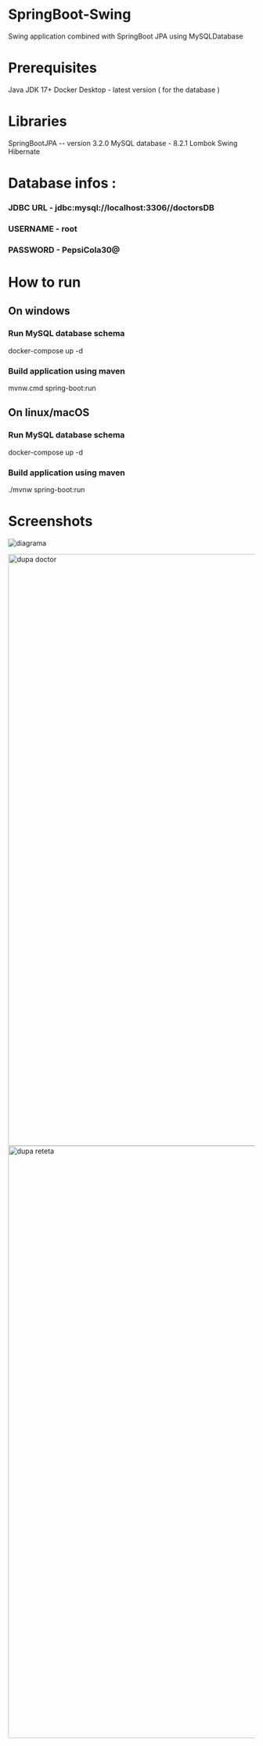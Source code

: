 # SpringBoot-Swing
Swing application combined with SpringBoot JPA using MySQLDatabase

# Prerequisites 
Java JDK 17+
Docker Desktop - latest version ( for the database ) 

# Libraries
SpringBootJPA -- version 3.2.0
MySQL database - 8.2.1
Lombok
Swing
Hibernate

# Database infos :
### JDBC URL - jdbc:mysql://localhost:3306//doctorsDB
### USERNAME - root
### PASSWORD - PepsiCola30@

# How to run 

## On windows 

### Run MySQL database schema 
docker-compose up -d

### Build application using maven
mvnw.cmd spring-boot:run

## On linux/macOS

### Run MySQL database schema 
docker-compose up -d

### Build application using maven
./mvnw spring-boot:run

# Screenshots

![diagrama ](https://github.com/MisuStefanLeonard/SpringBoot-Swing/assets/101972228/07866846-f391-45fd-bcbb-f5fb7827ae4f)

<img width="1206" alt="dupa doctor" src="https://github.com/MisuStefanLeonard/SpringBoot-Swing/assets/101972228/c2cbed6c-420c-408d-89dd-4ab6e9a739ad">
<img width="1207" alt="dupa reteta" src="https://github.com/MisuStefanLeonard/SpringBoot-Swing/assets/101972228/2b4b26d6-ce04-4c2a-aab5-711f52816f34">
